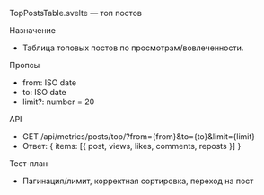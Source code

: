 TopPostsTable.svelte — топ постов

Назначение
- Таблица топовых постов по просмотрам/вовлеченности.

Пропсы
- from: ISO date
- to: ISO date
- limit?: number = 20

API
- GET /api/metrics/posts/top/?from={from}&to={to}&limit={limit}
- Ответ: { items: [{ post, views, likes, comments, reposts }] }

Тест‑план
- Пагинация/лимит, корректная сортировка, переход на пост

